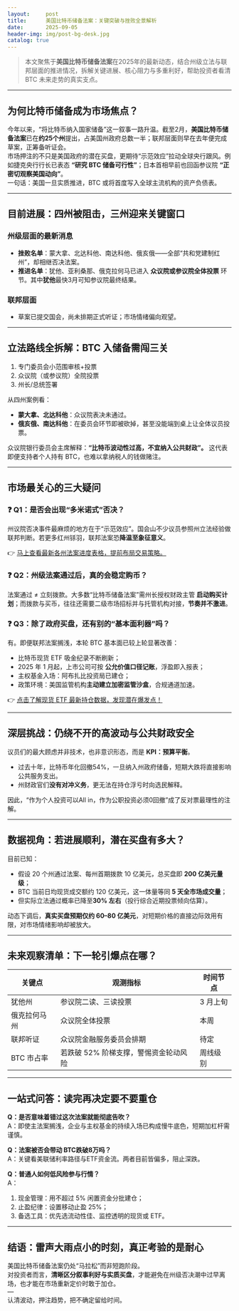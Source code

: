 ```yaml
---
layout:     post
title:      美国比特币储备法案：关键突破与挫败全景解析
date:       2025-09-05
header-img: img/post-bg-desk.jpg
catalog: true
---
```


> 本文聚焦于**美国比特币储备法案**在2025年的最新动态，结合州级立法与联邦层面的推进情况，拆解关键进展、核心阻力与多重利好，帮助投资者看清 BTC 未来走势的真实支点。

---

## 为何比特币储备成为市场焦点？

今年以来，“将比特币纳入国家储备”这一叙事一路升温。截至2月，**美国比特币储备法案**已在**约25个州**提出，占美国州政府总数一半；联邦层面则早在去年便完成草案，正筹备听证会。  
市场押注的不只是美国政府的潜在买盘，更期待“示范效应”拉动全球央行跟风。例如捷克央行行长已表态 **“研究 BTC 储备可行性”**；日本首相早前也回函参议院 **“正密切观察美国动向”**。  
一句话：美国一旦实质推进，BTC 或将首度写入全球主流机构的资产负债表。  

---

## 目前进展：四州被阻击，三州迎来关键窗口

### 州级层面的最新消息

- **挫败名单**：蒙大拿、北达科他、南达科他、俄亥俄——全部“共和党建制红州”，却相继否决法案。  
- **推进名单**：犹他、亚利桑那、俄克拉何马已进入 **众议院或参议院全体投票** 环节。其中**犹他**最快3月可知参议院最终结果。

### 联邦层面

- 草案已提交国会，尚未排期正式听证；市场情绪偏向观望。

---

## 立法路线全拆解：BTC 入储备需闯三关

1. 专门委员会小范围审核+投票  
2. 众议院（或参议院）全院投票  
3. 州长/总统签署

从四州案例看：

- **蒙大拿、北达科他**：众议院表决未通过。  
- **俄亥俄、南达科他**：在委员会环节即被砍掉，甚至没能端到桌上让全体议员投票。

众议院银行委员会主席解释：**“比特币波动性过高，不宜纳入公共财政”。** 这代表即便支持者个人持有 BTC，也难以拿纳税人的钱做赌注。

---

## 市场最关心的三大疑问

### ❓ Q1：是否会出现“多米诺式”否决？

州议院否决事件最麻烦的地方在于“示范效应”。国会山不少议员参照州立法经验做联邦判断。若更多红州铩羽，联邦法案恐**降温至象征意义**。  

👉 [马上查看最新各州法案进度表格，提前布局交易策略。](https://okxdog.com/)

### ❓ Q2：州级法案通过后，真的会稳定购币？

法案通过 ≠ 立刻拨款。大多数“比特币储备法案”需州长授权财政主管 **启动购买计划**；而拨款与买币，往往还需要二级市场招标并与托管机构对接，**节奏并不激进**。  

### ❓ Q3：除了政府买盘，还有别的“基本面利器”吗？

有。即便联邦法案搁浅，本轮 BTC 基本面已较上轮显著改善：

- 比特币现货 ETF 吸金纪录不断刷新；  
- 2025 年 1 月起，上市公司可按 **公允价值口径记账**，浮盈即入报表；  
- 主权基金入场：阿布扎比投资局已建仓；  
- 政策环境：美国监管机构**主动建立加密监管沙盒**，合规通道加速。  

👉 [点击了解现货 ETF 最新持仓数据，发现潜在爆发点！](https://okxdog.com/)

---

## 深层挑战：仍绕不开的高波动与公共财政安全

议员们的最大顾虑并非技术，也非意识形态，而是 **KPI：预算平衡**。

- 过去十年，比特币年化回撤54%，一旦纳入州政府储备，短期大跌将直接影响公共服务支出。  
- 州财政官们**没有对冲义务**，更无法在持仓浮亏时向选民解释。

因此，“作为个人投资可以All in，作为公职投资必须0回撤”成了反对票最理性的注解。

---

## 数据视角：若进展顺利，潜在买盘有多大？

目前已知：

- 假设 20 个州通过法案、每州首期拨款 10 亿美元，总买盘即 **200 亿美元量级**；  
- BTC 当前日均现货成交额约 120 亿美元，这一体量等同 **5 天全市场成交量**；  
- 但实际立法通过概率已降至**30% 左右**（投行综合近期投票倾向估算）。  

动态下调后，**真实买盘预期仅约 60–80 亿美元**，对短期价格的直接边际效用有限，对市场情绪影响却被放大。

---

## 未来观察清单：下一轮引爆点在哪？

| 关键点       | 观测指标                               | 时间节点 |
| ------------ | -------------------------------------- | -------- |
| 犹他州       | 参议院二读、三读投票                   | 3 月上旬 |
| 俄克拉何马州 | 众议院全体投票                         | 本周     |
| 联邦听证     | 众议院金融服务委员会排期               | 待定     |
| BTC 市占率   | 若跌破 52% 阶梯支撑，警惕资金轮动风险 | 周线级别 |

---

## 一站式问答：读完再决定要不要重仓

**Q：是否意味着错过这次法案就能彻底告吹？**  
A：即使主法案搁浅，企业与主权基金的持续入场已构成慢牛底色，短期加杠杆需谨慎。

**Q：法案被否会带动 BTC跌破8万吗？**  
A：关键看美联储利率路径与ETF资金流。两者目前皆偏多，阻止深跌。

**Q：普通人如何低风险参与行情？**  
A：  
1. 现金管理：用不超过 5% 闲置资金分批建仓；  
2. 止盈纪律：设置移动止盈 25%；  
3. 备选工具：优先选流动性佳、监控透明的现货或 ETF。

---

## 结语：雷声大雨点小的时刻，真正考验的是耐心

美国比特币储备法案仍处“马拉松”而非短跑阶段。  
对投资者而言，**清晰区分叙事利好与实质买盘**，才能避免在州级否决潮中过早离场，也才能在市场重新定价时敢于加仓。  
—  
认清波动，押注趋势，把不确定留给时间。